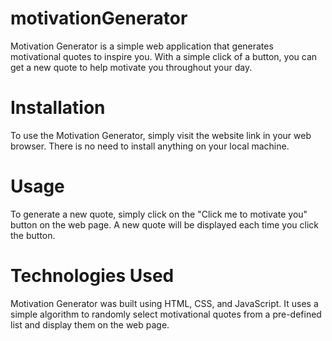 # motivationGenerator
Motivation Generator is a simple web application that generates motivational quotes to inspire you. With a simple click of a button, you can get a new quote to help motivate you throughout your day.

# Installation
To use the Motivation Generator, simply visit the website link in your web browser. There is no need to install anything on your local machine.

# Usage
To generate a new quote, simply click on the "Click me to motivate you" button on the web page. A new quote will be displayed each time you click the button.

# Technologies Used
Motivation Generator was built using HTML, CSS, and JavaScript. It uses a simple algorithm to randomly select motivational quotes from a pre-defined list and display them on the web page.
